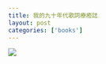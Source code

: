 ```yaml
---
title: 我的九十年代歌詞療癒誌
layout: post
categories: ['books']
---
```

<a href="https://www.hktvmall.com/hktv/zh/main/%E8%AA%A0%E5%93%81%E6%9B%B8%E5%BA%97/s/P0007001/%E7%8E%A9%E5%85%B7%E5%9C%96%E6%9B%B8/%E7%8E%A9%E5%85%B7%E5%9C%96%E6%9B%B8/%E5%9C%96%E6%9B%B8/%E6%96%87%E5%A8%9B%E5%BA%B7%E6%A8%82/%E9%9F%B3%E6%A8%82/%E6%88%91%E7%9A%84%E4%B9%9D%E5%8D%81%E5%B9%B4%E4%BB%A3%E6%AD%8C%E8%A9%9E%E7%99%82%E7%99%92%E8%AA%8C/p/P0007001_S_2711703670008"><img src="https://cdn-media.hktvmall.com/hktv-mms/HKTV/mms/uploadProductImage/22b5/77e2/4839/lHACcEdSeS20240815123422_1200.jpg"></a>
